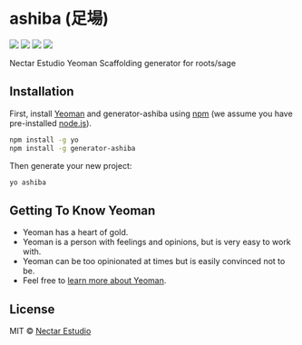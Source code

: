 # ashiba (足​場)

![](https://img.shields.io/npm/v/generator-ashiba.svg?style=flat)
![](https://img.shields.io/david/nectarestudio/generator-ashiba.svg?style=flat)
![](https://img.shields.io/npm/dt/generator-ashiba.svg?style=flat)
![](https://img.shields.io/bundlephobia/min/generator-ashiba.svg?style=flat)

Nectar Estudio Yeoman Scaffolding generator for roots/sage

## Installation

First, install [Yeoman](http://yeoman.io) and generator-ashiba using [npm](https://www.npmjs.com/) (we assume you have pre-installed [node.js](https://nodejs.org/)).

```bash
npm install -g yo
npm install -g generator-ashiba
```

Then generate your new project:

```bash
yo ashiba
```

## Getting To Know Yeoman

 * Yeoman has a heart of gold.
 * Yeoman is a person with feelings and opinions, but is very easy to work with.
 * Yeoman can be too opinionated at times but is easily convinced not to be.
 * Feel free to [learn more about Yeoman](http://yeoman.io/).

## License

MIT © [Nectar Estudio](www.nectarestudio.com)
